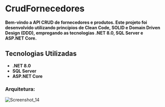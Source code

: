 # CrudFornecedores


<p><strong>Bem-vindo a API CRUD de fornecedores e produtos. Este projeto foi desenvolvido utilizando princípios de Clean Code, SOLID e Domain Driven Design (DDD), empregando as tecnologias .NET 8.0, SQL Server e ASP.NET Core.</strong></p>

 <h2>Tecnologias Utilizadas</h2>
    <ul>
        <li><strong>.NET 8.0</strong></li>
        <li><strong>SQL Server</strong></li>
        <li><strong>ASP.NET Core</strong></li>
    </ul>

<h3>Arquitetura: </h3>

![Screenshot_14](https://github.com/Guidev123/CrudFornecedores/assets/155389912/99daf502-c675-44dd-8985-e70912bc07cd)


